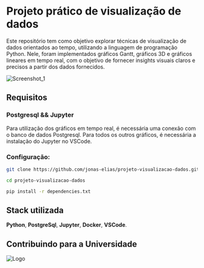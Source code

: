 # Projeto prático de visualização de dados

Este repositório tem como objetivo explorar técnicas de visualização de dados orientados ao tempo, utilizando a linguagem de programação Python. Nele, foram implementados gráficos Gantt, gráficos 3D e gráficos lineares em tempo real, com o objetivo de fornecer insights visuais claros e precisos a partir dos dados fornecidos.

![Screenshot_1](https://github.com/jonas-elias/projeto-visualizacao-dados/assets/48037643/6b23bce0-5bf9-4deb-927e-1c88cab3091f)

## Requisitos

### Postgresql && Jupyter
Para utilização dos gráficos em tempo real, é necessária uma conexão com o banco de dados Postgresql. Para todos os outros gráficos, é necessária a instalação do Jupyter no VSCode.

### Configuração:

```bash
git clone https://github.com/jonas-elias/projeto-visualizacao-dados.git
```

```bash
cd projeto-visualizacao-dados
```

```bash
pip install -r dependencies.txt
```

## Stack utilizada

**Python**, **PostgreSql**, **Jupyter**, **Docker**, **VSCode**.

## Contribuindo para a Universidade

![Logo](https://th.bing.com/th/id/R.1f3dd2192b3a93ebf03061c73912ac1d?rik=gq3BL1fQkicoUQ&riu=http%3a%2f%2foenem.com.br%2fblog%2fwp-content%2fuploads%2f2018%2f01%2fVestibular-UFSC.gif&ehk=GLqmjQQzandF1%2fFd4KYV9x%2flspeu%2bhMSObd6V7bWNaA%3d&risl=&pid=ImgRaw&r=0)
